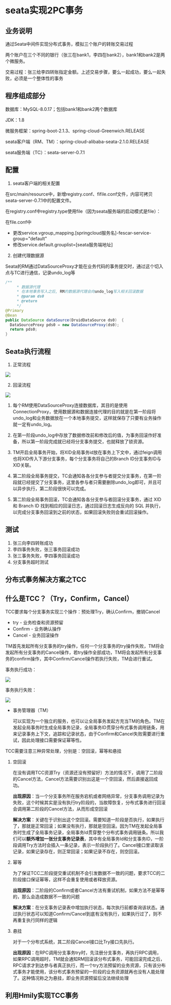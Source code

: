 # seata实现2PC事务

## 业务说明

通过Seata中间件实现分布式事务，模拟三个账户的转账交易过程

两个账户在三个不同的银行（张三在bank1，李四在bank2），bank1和bank2是两个微服务。

交易过程：张三给李四转账指定金额。上述交易步骤，要么一起成功，要么一起失败，必须是一个整体性的事务

## 程序组成部分

数据库：MySQL-8.0.17；包括bank1和bank2两个数据库

JDK：1.8

微服务框架：spring-boot-2.1.3、spring-cloud-Greenwich.RELEASE

seata客户端（RM、TM）：spring-cloud-alibaba-seata-2.1.0.RELEASE

seata服务端（TC）：seata-server-0.7.1

## 配置

1. seata客户端的相关配置

在src/main/resource中，新增registry.conf、fifile.conf文件，内容可拷贝seata-server-0.7.1中的配置文件。 

在registry.conf中registry.type使用file（因为seata服务端的启动模式是file）：

在file.conf中

- 更改service.vgroup_mapping.[springcloud服务名]-fescar-service-group="default"
- 修改service.default.grouplist=[seata服务端地址]

2. 创建代理数据源

Seata的RM通过DataSourceProxy才能在业务代码的事务提交时，通过这个切入点与TC进行通信，记录undo_log等

```java
/**
     * 数据源代理
     * 在本地事务写入之后, RM的数据源代理会向undo_log写入相关回滚数据
     * @param ds0
     * @return
     */
@Primary
@Bean
public DataSource dataSource(DruidDataSource ds0)  {
  DataSourceProxy pds0 = new DataSourceProxy(ds0);
  return pds0;
}
```

## Seata执行流程

1. 正常流程

![](./imgs/Seata执行流程-正常.png)

2. 回滚流程

![](./imgs/Seata执行流程-回滚.png)

1. 每个RM使用DataSourceProxy连接数据库，其目的是使用ConnectionProxy，使用数据源和数据连接代理的目的就是在第一阶段将undo_log和业务数据放在一个本地事务提交，这样就保存了只要有业务操作就一定有undo_log。 

2. 在第一阶段undo_log中存放了数据修改前和修改后的值，为事务回滚作好准备，所以第一阶段完成就已经将分支事务提交，也就释放了锁资源。 

3. TM开启全局事务开始，将XID全局事务id放在事务上下文中，通过feign调用也将XID传入下游分支事务，每个分支事务将自己的Branch ID分支事务ID与XID关联。 

4. 第二阶段全局事务提交，TC会通知各各分支参与者提交分支事务，在第一阶段就已经提交了分支事务，这里各参与者只需要删除undo_log即可，并且可以异步执行，第二阶段很快可以完成。 

5. 第二阶段全局事务回滚，TC会通知各各分支参与者回滚分支事务，通过 XID 和 Branch ID 找到相应的回滚日志，通过回滚日志生成反向的 SQL 并执行，以完成分支事务回滚到之前的状态，如果回滚失败则会重试回滚操作。

## 测试

1. 张三向李四转账成功
2. 李四事务失败，张三事务回滚成功
3. 张三事务失败，李四事务回滚成功
4. 分支事务超时测试

## 分布式事务解决方案之TCC

## 什么是TCC？（Try，Confirm，Cancel）

TCC要求每个分支事务实现三个操作：预处理Try，确认Confirm，撤销Cancel

- try - 业务检查和资源预留
- Confirm - 业务确认操作
- Cancel - 业务回滚操作

TM首先发起所有分支事务的try操作，任何一个分支事务的try操作失败，TM将会发起所有分支事务的Cancel操作，若try操作全部成功，TM将会发起所有分支事务的confirm操作，其中Confirm/Cancel操作若执行失败，TM会进行重试。

事务执行成功：

![](./imgs/TCC执行流程-正常.png)

事务执行失败：

![](./imgs/TCC执行流程-失败.png)

- 事务管理器（TM）

  可以实现为一个独立的服务，也可以让全局事务发起方充当TM的角色。TM在发起全局事务时生成全局事务记录，全局事务ID贯穿分布式事务调用链条，用来记录事务上下文，追踪和记录状态，由于Confirm和Cancel失败需要进行重试，因此处理接口需要保证幂等性。

TCC需要注意三种异常处理，分别是：空回滚，幂等和悬挂

1. 空回滚

   在没有调用TCC资源Try（资源还没有预留好）方法的情况下，调用了二阶段的Cancel方法，Cancel方法需要识别出这是一个空回滚，然后直接返回成功。

   **出现原因**：当一个分支事务所在服务宕机或者网络异常，分支事务调用记录为失败，这个时候其实是没有执行try阶段的，当故障恢复，分布式事务进行回滚会调用第二阶段的Cancel方法，从而形成空回滚

   **解决方案**：关键在于识别出这个空回滚。需要知道一阶段是否执行，如果执行了，那就是正常回滚；如果没有执行，那就是空回滚。因为TM在发起全局事务时生成了全局事务记录，全局事务Id贯穿整个分布式事务调用链条。所以我们可以**额外增加一张分支事务记录表**，其中有全局事务Id和分支事务ID，一阶段调用Try方法时会插入一条记录，表示一阶段执行了。Cancel接口里读取该记录，如果记录存在，则正常回滚；如果记录不存在，则空回滚。 

2. 幂等

   为了保证TCC二阶段提交重试机制不会引发数据不一致的问题，要求TCC的二阶段接口保证幂等，这样不会重复使用或者释放资源。

   **出现原因**：二阶段的Confirm或者Cancel方法有重试机制，如果方法不是幂等的，那么会造成数据不一致的问题

   **解决方案**：在分支事务记录表中增加执行状态，每次执行前都查询该状态。通过执行状态可以知道Confirm/Cancel到底有没有执行，如果执行过了，则不再重复执行同样的逻辑

3. 悬挂

   对于一个分布式系统，其二阶段Cancel接口比Try接口先执行。

   **出现原因**：在RPC调用分支事务try时，先注册分支事务，再执行RPC调用，如果RPC调用超时，TM就会通知RM回滚该分布式事务，可能回滚完成之后，RPC请求才到达参与者真正执行，而一个try方法预留的业务资源，只有该分布式事务才能使用，该分布式事务预留的一阶段的业务资源就再也没有人能处理了。这种情况称之为悬挂，即业务资源预留后没法继续处理

## 利用Hmily实现TCC事务

